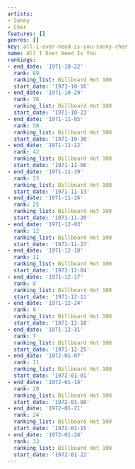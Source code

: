 ```yaml
---
artists:
- Sonny
- Cher
features: []
genres: []
key: all-i-ever-need-is-you-sonny-cher
name: All I Ever Need Is You
rankings:
- end_date: '1971-10-22'
  rank: 89
  ranking_list: Billboard Hot 100
  start_date: '1971-10-16'
- end_date: '1971-10-29'
  rank: 76
  ranking_list: Billboard Hot 100
  start_date: '1971-10-23'
- end_date: '1971-11-05'
  rank: 58
  ranking_list: Billboard Hot 100
  start_date: '1971-10-30'
- end_date: '1971-11-12'
  rank: 42
  ranking_list: Billboard Hot 100
  start_date: '1971-11-06'
- end_date: '1971-11-19'
  rank: 33
  ranking_list: Billboard Hot 100
  start_date: '1971-11-13'
- end_date: '1971-11-26'
  rank: 25
  ranking_list: Billboard Hot 100
  start_date: '1971-11-20'
- end_date: '1971-12-03'
  rank: 12
  ranking_list: Billboard Hot 100
  start_date: '1971-11-27'
- end_date: '1971-12-10'
  rank: 11
  ranking_list: Billboard Hot 100
  start_date: '1971-12-04'
- end_date: '1971-12-17'
  rank: 8
  ranking_list: Billboard Hot 100
  start_date: '1971-12-11'
- end_date: '1971-12-24'
  rank: 8
  ranking_list: Billboard Hot 100
  start_date: '1971-12-18'
- end_date: '1971-12-31'
  rank: 7
  ranking_list: Billboard Hot 100
  start_date: '1971-12-25'
- end_date: '1972-01-07'
  rank: 11
  ranking_list: Billboard Hot 100
  start_date: '1972-01-01'
- end_date: '1972-01-14'
  rank: 20
  ranking_list: Billboard Hot 100
  start_date: '1972-01-08'
- end_date: '1972-01-21'
  rank: 24
  ranking_list: Billboard Hot 100
  start_date: '1972-01-15'
- end_date: '1972-01-28'
  rank: 33
  ranking_list: Billboard Hot 100
  start_date: '1972-01-22'
---
```


